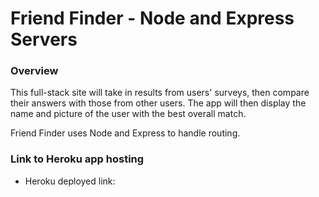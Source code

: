 # Friend Finder - Node and Express Servers

### Overview

This full-stack site will take in results from users' surveys, then compare their answers with those from other users. The app will then display the name and picture of the user with the best overall match. 

Friend Finder uses Node and Express to handle routing.

### Link to Heroku app hosting

* Heroku deployed link: 


